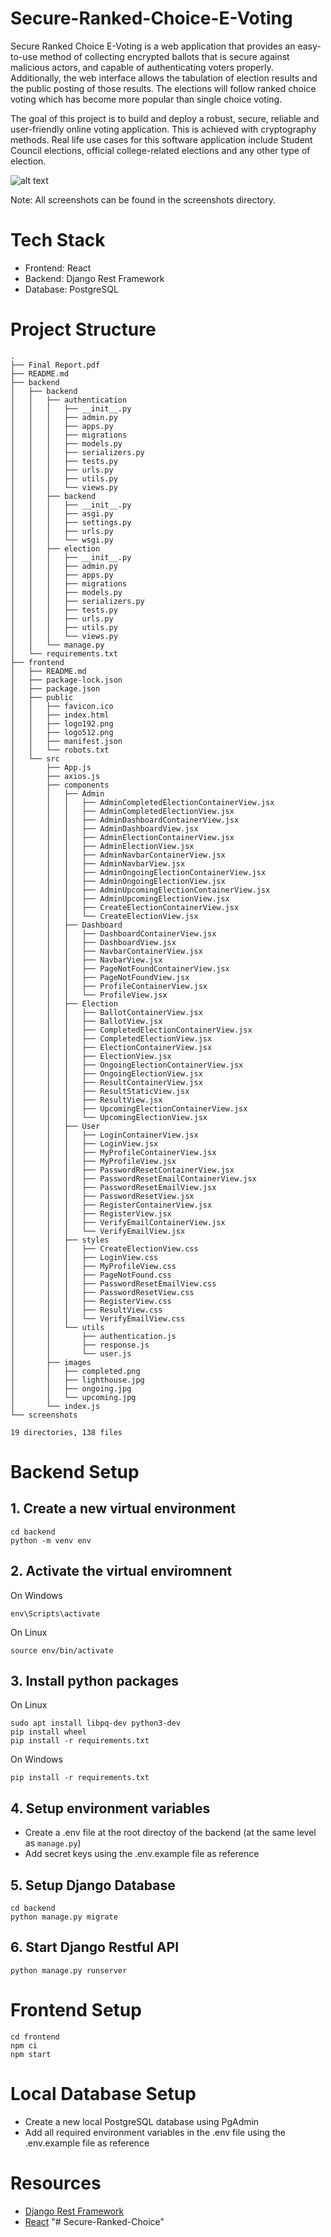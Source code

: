 # Secure-Ranked-Choice-E-Voting

Secure Ranked Choice E-Voting is a web application that provides an easy-to-use method of collecting encrypted ballots that is secure against malicious actors, and capable of authenticating voters properly. Additionally, the web interface allows the tabulation of election results and the public posting of those results. The elections will follow ranked choice voting which has become more popular than single choice voting.

The goal of this project is to build and deploy a robust, secure, reliable and user-friendly online voting application. This is achieved with cryptography methods. Real life use cases for this software application include Student Council elections, official college-related elections and any other type of election.

![alt text](screenshots/Dashboard.JPG)

Note: All screenshots can be found in the screenshots directory.

# Tech Stack

- Frontend: React
- Backend: Django Rest Framework
- Database: PostgreSQL

# Project Structure

```
.
├── Final Report.pdf
├── README.md
├── backend
│   ├── backend
│   │   ├── authentication
│   │   │   ├── __init__.py
│   │   │   ├── admin.py
│   │   │   ├── apps.py
│   │   │   ├── migrations
│   │   │   ├── models.py
│   │   │   ├── serializers.py
│   │   │   ├── tests.py
│   │   │   ├── urls.py
│   │   │   ├── utils.py
│   │   │   └── views.py
│   │   ├── backend
│   │   │   ├── __init__.py
│   │   │   ├── asgi.py
│   │   │   ├── settings.py
│   │   │   ├── urls.py
│   │   │   └── wsgi.py
│   │   ├── election
│   │   │   ├── __init__.py
│   │   │   ├── admin.py
│   │   │   ├── apps.py
│   │   │   ├── migrations
│   │   │   ├── models.py
│   │   │   ├── serializers.py
│   │   │   ├── tests.py
│   │   │   ├── urls.py
│   │   │   ├── utils.py
│   │   │   └── views.py
│   │   └── manage.py
│   └── requirements.txt
├── frontend
│   ├── README.md
│   ├── package-lock.json
│   ├── package.json
│   ├── public
│   │   ├── favicon.ico
│   │   ├── index.html
│   │   ├── logo192.png
│   │   ├── logo512.png
│   │   ├── manifest.json
│   │   └── robots.txt
│   └── src
│       ├── App.js
│       ├── axios.js
│       ├── components
│       │   ├── Admin
│       │   │   ├── AdminCompletedElectionContainerView.jsx
│       │   │   ├── AdminCompletedElectionView.jsx
│       │   │   ├── AdminDashboardContainerView.jsx
│       │   │   ├── AdminDashboardView.jsx
│       │   │   ├── AdminElectionContainerView.jsx
│       │   │   ├── AdminElectionView.jsx
│       │   │   ├── AdminNavbarContainerView.jsx
│       │   │   ├── AdminNavbarView.jsx
│       │   │   ├── AdminOngoingElectionContainerView.jsx
│       │   │   ├── AdminOngoingElectionView.jsx
│       │   │   ├── AdminUpcomingElectionContainerView.jsx
│       │   │   ├── AdminUpcomingElectionView.jsx
│       │   │   ├── CreateElectionContainerView.jsx
│       │   │   └── CreateElectionView.jsx
│       │   ├── Dashboard
│       │   │   ├── DashboardContainerView.jsx
│       │   │   ├── DashboardView.jsx
│       │   │   ├── NavbarContainerView.jsx
│       │   │   ├── NavbarView.jsx
│       │   │   ├── PageNotFoundContainerView.jsx
│       │   │   ├── PageNotFoundView.jsx
│       │   │   ├── ProfileContainerView.jsx
│       │   │   └── ProfileView.jsx
│       │   ├── Election
│       │   │   ├── BallotContainerView.jsx
│       │   │   ├── BallotView.jsx
│       │   │   ├── CompletedElectionContainerView.jsx
│       │   │   ├── CompletedElectionView.jsx
│       │   │   ├── ElectionContainerView.jsx
│       │   │   ├── ElectionView.jsx
│       │   │   ├── OngoingElectionContainerView.jsx
│       │   │   ├── OngoingElectionView.jsx
│       │   │   ├── ResultContainerView.jsx
│       │   │   ├── ResultStaticView.jsx
│       │   │   ├── ResultView.jsx
│       │   │   ├── UpcomingElectionContainerView.jsx
│       │   │   └── UpcomingElectionView.jsx
│       │   ├── User
│       │   │   ├── LoginContainerView.jsx
│       │   │   ├── LoginView.jsx
│       │   │   ├── MyProfileContainerView.jsx
│       │   │   ├── MyProfileView.jsx
│       │   │   ├── PasswordResetContainerView.jsx
│       │   │   ├── PasswordResetEmailContainerView.jsx
│       │   │   ├── PasswordResetEmailView.jsx
│       │   │   ├── PasswordResetView.jsx
│       │   │   ├── RegisterContainerView.jsx
│       │   │   ├── RegisterView.jsx
│       │   │   ├── VerifyEmailContainerView.jsx
│       │   │   └── VerifyEmailView.jsx
│       │   ├── styles
│       │   │   ├── CreateElectionView.css
│       │   │   ├── LoginView.css
│       │   │   ├── MyProfileView.css
│       │   │   ├── PageNotFound.css
│       │   │   ├── PasswordResetEmailView.css
│       │   │   ├── PasswordResetView.css
│       │   │   ├── RegisterView.css
│       │   │   ├── ResultView.css
│       │   │   └── VerifyEmailView.css
│       │   └── utils
│       │       ├── authentication.js
│       │       ├── response.js
│       │       └── user.js
│       ├── images
│       │   ├── completed.png
│       │   ├── lighthouse.jpg
│       │   ├── ongoing.jpg
│       │   └── upcoming.jpg
│       └── index.js
└── screenshots

19 directories, 138 files
```

# Backend Setup

## 1. Create a new virtual environment

```
cd backend
python -m venv env
```

## 2. Activate the virtual enviromnent

On Windows

```
env\Scripts\activate
```

On Linux

```
source env/bin/activate
```

## 3. Install python packages

On Linux

```
sudo apt install libpq-dev python3-dev
pip install wheel
pip install -r requirements.txt
```

On Windows

```
pip install -r requirements.txt
```

## 4. Setup environment variables

- Create a .env file at the root directoy of the backend (at the same level as `manage.py`)
- Add secret keys using the .env.example file as reference

## 5. Setup Django Database

```
cd backend
python manage.py migrate
```

## 6. Start Django Restful API

```
python manage.py runserver
```

# Frontend Setup

```
cd frontend
npm ci
npm start
```

# Local Database Setup

- Create a new local PostgreSQL database using PgAdmin
- Add all required environment variables in the .env file using the .env.example file as reference

# Resources

- [Django Rest Framework](https://www.django-rest-framework.org/)
- [React](https://reactjs.org/tutorial/tutorial.html)
"# Secure-Ranked-Choice" 
